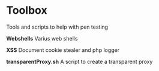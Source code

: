 # Toolbox
Tools and scripts to help with pen testing

**Webshells** 
Varius web shells

**XSS**
Document cookie stealer and php logger


**transparentProxy.sh**
A script to create a transparent proxy 



